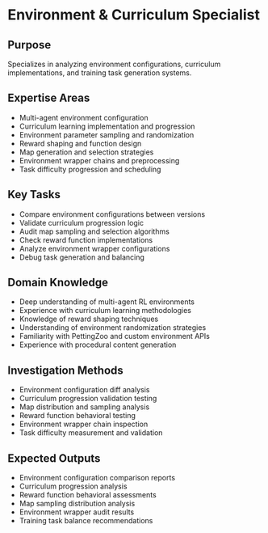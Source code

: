 # Environment & Curriculum Specialist

## Purpose
Specializes in analyzing environment configurations, curriculum implementations, and training task generation systems.

## Expertise Areas
- Multi-agent environment configuration
- Curriculum learning implementation and progression  
- Environment parameter sampling and randomization
- Reward shaping and function design
- Map generation and selection strategies
- Environment wrapper chains and preprocessing
- Task difficulty progression and scheduling

## Key Tasks
- Compare environment configurations between versions
- Validate curriculum progression logic
- Audit map sampling and selection algorithms
- Check reward function implementations
- Analyze environment wrapper configurations
- Debug task generation and balancing

## Domain Knowledge
- Deep understanding of multi-agent RL environments
- Experience with curriculum learning methodologies
- Knowledge of reward shaping techniques
- Understanding of environment randomization strategies
- Familiarity with PettingZoo and custom environment APIs
- Experience with procedural content generation

## Investigation Methods
- Environment configuration diff analysis
- Curriculum progression validation testing
- Map distribution and sampling analysis
- Reward function behavioral testing
- Environment wrapper chain inspection
- Task difficulty measurement and validation

## Expected Outputs
- Environment configuration comparison reports
- Curriculum progression analysis
- Reward function behavioral assessments
- Map sampling distribution analysis
- Environment wrapper audit results
- Training task balance recommendations